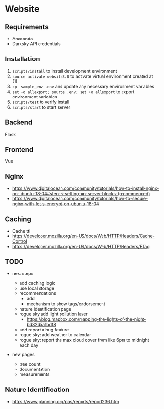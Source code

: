 # Website

## Requirements

- Anaconda
- Darksky API credentials

## Installation

1. `scripts/install` to install development environment
1. `source activate website3.8` to activate virtual environment created at (1)
1. `cp .sample_env .env` and update any necessary environment variables
1. `set -o allexport; source .env; set +o allexport` to export environment variables
1. `scripts/test` to verify install
1. `scripts/start` to start server

## Backend

Flask

## Frontend

Vue

## Nginx

- https://www.digitalocean.com/community/tutorials/how-to-install-nginx-on-ubuntu-18-04#step-5-setting-up-server-blocks-(recommended)
- https://www.digitalocean.com/community/tutorials/how-to-secure-nginx-with-let-s-encrypt-on-ubuntu-18-04

## Caching

- Cache ttl
- https://developer.mozilla.org/en-US/docs/Web/HTTP/Headers/Cache-Control
- https://developer.mozilla.org/en-US/docs/Web/HTTP/Headers/ETag

## TODO

- next steps
  - add caching logic
  - use local storage
  - recommendations
    - add
    - mechanism to show tags/endorsement
  - nature identification page
  - rogue sky add light pollution layer
    - https://blog.mapbox.com/mapping-the-lights-of-the-night-bd32d5a1bdf8
  - add report a bug feature
  - rogue sky: add weather to calendar
  - rogue sky: report the max cloud cover from like 6pm to midnight each day

- new pages
  - tree count
  - documentation
  - measurements

## Nature Identification

- https://www.planning.org/pas/reports/report236.htm
